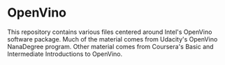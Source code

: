 # OpenVino

This repository contains various files centered around Intel's OpenVino software package.  Much of the material comes from Udacity's OpenVino NanaDegree program.  Other material comes from Coursera's Basic and Intermediate Introductions to OpenVino.
